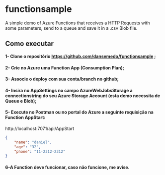 # functionsample
A simple demo of Azure Functions that receives a HTTP Requests with some parameters, send to a queue and save it in a .csv Blob file.
## Como executar
#### 1-	Clone o repositório https://github.com/dansemedo/functionsample ;
#### 2-	Crie no Azure uma Function App (Consumption Plan);
#### 3-	Associe o deploy com sua conta/branch no github;
#### 4-	Insira no AppSettings no campo AzureWebJobsStorage a connectionstring do seu Azure Storage Account (esta demo necessita de Queue e Blob);
#### 5-	Execute no Postman ou no portal do Azure a seguinte requisição na Function AppStart:
 
http://localhost:7071/api/AppStart
```json
{
    "name": "daniel",
    "age": "32",
    "phone": "11-2312-2312"
}
```
#### 6-A Function deve funcionar, caso não funcione, me avise.
